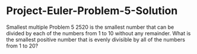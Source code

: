 # Project-Euler-Problem-5-Solution
Smallest multiple Problem 5  2520 is the smallest number that can be divided by each of the numbers from 1 to 10 without any remainder.  What is the smallest positive number that is evenly divisible by all of the numbers from 1 to 20?
